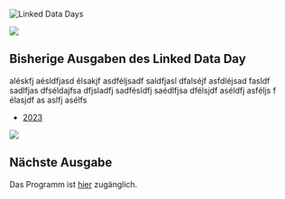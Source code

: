 ![Linked Data Days](/static-assets/img/linked-data-days.png)
  
![   ](/static-assets/img/white-space-2.jpg)

## Bisherige Ausgaben des Linked Data Day

aléskfj aésldfjasd élsakjf asdféljsadf saldfjasl dfalséjf asfdléjsad fasldf sadlfjas dfséldajfsa dfjsladfj sadfésldfj saédlfjsa dfélsjdf aséldfj asféljs f élasjdf as
aslfj asélfs

* [2023](/community/linked-data-day-2023/)

  
![   ](/static-assets/img/white-space-2.jpg)
## Nächste Ausgabe
Das Programm ist [hier](/linked-data-day/) zugänglich.
